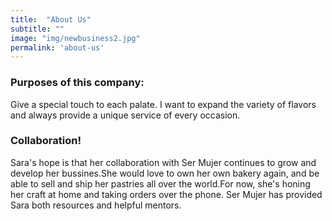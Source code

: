 ```yaml
---
title:  "About Us"
subtitle: ""
image: "img/newbusiness2.jpg"
permalink: 'about-us'
---
```


### Purposes of this company:

Give a special touch to each palate. I want to expand the variety of flavors and always provide a unique service of every occasion.

### Collaboration!

Sara's hope is that her collaboration with Ser Mujer continues to grow and develop her bussines.She would love to own her own bakery again, and be able to sell and ship her pastries all over the world.For now, she's honing her craft at home and taking orders over the phone. Ser Mujer has provided Sara both resources and helpful mentors.
